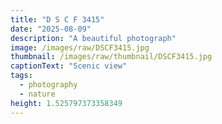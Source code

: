 ```yaml
---
title: "D S C F 3415"
date: "2025-08-09"
description: "A beautiful photograph"
image: /images/raw/DSCF3415.jpg
thumbnail: /images/raw/thumbnail/DSCF3415.jpg
captionText: "Scenic view"
tags:
  - photography
  - nature
height: 1.525797373358349
---
```


